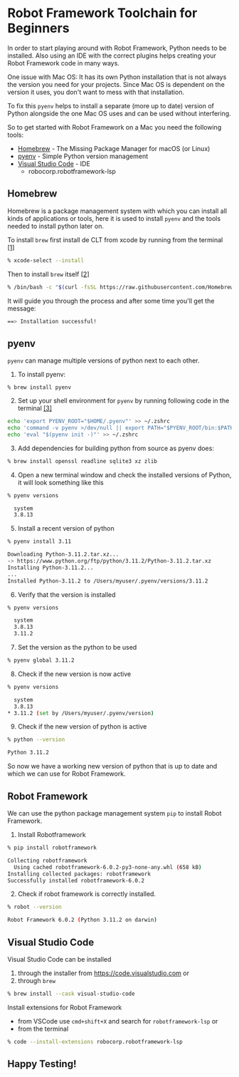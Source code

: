 # Robot Framework Toolchain for Beginners

In order to start playing around with Robot Framework, Python needs to be installed. Also using an IDE with the correct plugins helps creating your Robot Framework code in many ways.

One issue with Mac OS: It has its own Python installation that is not always the version you need for your projects. Since Mac OS is dependent on the version it uses, you don't want to mess with that installation.

To fix this `pyenv` helps to install a separate (more up to date) version of Python alongside the one Mac OS uses and can be used without interfering.

So to get started with Robot Framework on a Mac you need the following tools:

* [Homebrew](https://brew.sh) - The Missing Package Manager for macOS (or Linux)
* [pyenv](https://github.com/pyenv/pyenv) - Simple Python version management
* [Visual Studio Code]() - IDE
    * robocorp.robotframework-lsp

## Homebrew

Homebrew is a package management system with which you can install all kinds of applications or tools, here it is used to install `pyenv` and the tools needed to install python later on.

To install `brew` first install de CLT from xcode by running from the terminal [[1]](https://docs.brew.sh/Installation#macos-requirements)

```sh
% xcode-select --install
```

Then to install `brew` itself [[2]](https://brew.sh)

``` sh
% /bin/bash -c "$(curl -fsSL https://raw.githubusercontent.com/Homebrew/install/HEAD/install.sh)"
```

It will guide you through the process and after some time you'll get the message:

``` sh
==> Installation successful!
```

## pyenv

`pyenv` can manage multiple versions of python next to each other.

1. To install pyenv:

``` 
% brew install pyenv
```

2. Set up your shell environment for `pyenv` by running following code in the terminal [[3]](https://github.com/pyenv/pyenv#set-up-your-shell-environment-for-pyenv) 

``` sh
echo 'export PYENV_ROOT="$HOME/.pyenv"' >> ~/.zshrc
echo 'command -v pyenv >/dev/null || export PATH="$PYENV_ROOT/bin:$PATH"' >> ~/.zshrc
echo 'eval "$(pyenv init -)"' >> ~/.zshrc
```


3. Add dependencies for building python from source as pyenv does:
``` bash
% brew install openssl readline sqlite3 xz zlib
```

4. Open a new terminal window and check the installed versions of Python, it will look something like this
``` sh
% pyenv versions
```

``` sh
  system
  3.8.13
```

5. Install a recent version of python
``` sh
% pyenv install 3.11
```

``` sh
Downloading Python-3.11.2.tar.xz...
-> https://www.python.org/ftp/python/3.11.2/Python-3.11.2.tar.xz
Installing Python-3.11.2...
...
Installed Python-3.11.2 to /Users/myuser/.pyenv/versions/3.11.2
```

6. Verify that the version is installed
``` sh
% pyenv versions
```

``` sh
  system
  3.8.13
  3.11.2
```

7. Set the version as the python to be used
``` sh
% pyenv global 3.11.2
```

8. Check if the new version is now active
``` sh
% pyenv versions
```

``` sh
  system
  3.8.13
* 3.11.2 (set by /Users/myuser/.pyenv/version)
```

9. Check if the new version of python is active

``` sh
% python --version
```

``` sh
Python 3.11.2
```

So now we have a working new version of python that is up to date and which we can use for Robot Framework.

## Robot Framework

We can use the python package management system `pip` to install Robot Framework.

1. Install Robotframework
``` sh
% pip install robotframework
```

``` sh
Collecting robotframework
  Using cached robotframework-6.0.2-py3-none-any.whl (658 kB)
Installing collected packages: robotframework
Successfully installed robotframework-6.0.2
```

2. Check if robot framework is correctly installed.
``` sh
% robot --version
```

``` sh
Robot Framework 6.0.2 (Python 3.11.2 on darwin)
```

## Visual Studio Code

Visual Studio Code can be installed 
1. through the installer from https://code.visualstudio.com or
2. through `brew` 
``` sh
% brew install --cask visual-studio-code
```

Install extensions for Robot Framework
* from VSCode use `cmd+shift+X` and search for `robotframework-lsp` or
* from the terminal
``` sh
% code --install-extensions robocorp.robotframework-lsp
```

## Happy Testing!